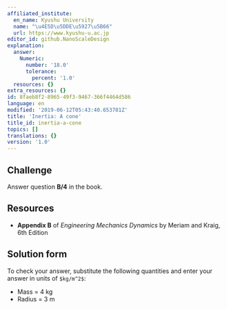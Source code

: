 ```yaml
---
affiliated_institute:
  en_name: Kyushu University
  name: "\u4E5D\u5DDE\u5927\u5B66"
  url: https://www.kyushu-u.ac.jp
editor_id: github.NanoScaleDesign
explanation:
  answer:
    Numeric:
      number: '18.0'
      tolerance:
        percent: '1.0'
  resources: {}
extra_resources: {}
id: 8faeb8f2-8965-49f3-9467-366f4464d586
language: en
modified: '2019-06-12T05:43:40.653781Z'
title: 'Inertia: A cone'
title_id: inertia-a-cone
topics: []
translations: {}
version: '1.0'
---
```


## Challenge
Answer question **B/4** in the book.


## Resources
- **Appendix B** of *Engineering Mechanics Dynamics* by Meriam and Kraig, 6th Edition


## Solution form
To check your answer, substitute the following quantities and enter your answer in units of `$kg/m^2$`:

- Mass = 4 kg
- Radius = 3 m
